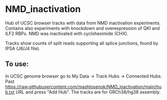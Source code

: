 # NMD_inactivation
Hub of UCSC browser tracks with data from NMD inactivation experiments. 
Contains also experiments with knockdown and overexpression of QKI and ILF2 RBPs. NMD was inactivated with cycloheximide (CHX). 

Tracks show counts of split reads supporting all splice junctions, found by IPSA (J6/J4 file).

## To use:
In UCSC genome browser go to My Data -> Track Hubs -> Connected Hubs. 
Past https://raw.githubusercontent.com/mashlosenok/NMD_inactivation/main/hub.txt URL and press "Add Hub". The tracks are for GRCh38/hg38 assembly.
